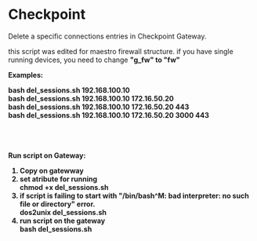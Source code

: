 # Checkpoint

Delete a specific connections entries in Checkpoint Gateway.

this script was edited for maestro firewall structure. if you have single running devices, you need to change <b>"g_fw" to "fw"

Examples:

bash del_sessions.sh 192.168.100.10 <br>
bash del_sessions.sh 192.168.100.10 172.16.50.20<br>
bash del_sessions.sh 192.168.100.10 172.16.50.20 443<br>
bash del_sessions.sh 192.168.100.10 172.16.50.20 3000 443<br>
<br>
<br>
<br>

Run script on Gateway:
1. Copy on gatewway<br>
2. set atribute for running<br>
      chmod +x del_sessions.sh
4. if script is failing to start with "/bin/bash^M: bad interpreter: no such file or directory" error. <br>
      dos2unix del_sessions.sh
6. run script on the gateway <br>
    bash del_sessions.sh 
